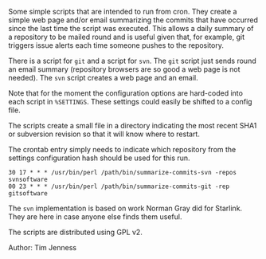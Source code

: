
Some simple scripts that are intended to run from cron. They create a simple web page
and/or email summarizing the commits that have occurred since the last time the script
was executed. This allows a daily summary of a repository to be mailed round and is
useful given that, for example, git triggers issue alerts each time someone pushes
to the repository.

There is a script for `git` and a script for `svn`. The `git` script just sends round an
email summary (repository browsers are so good a web page is not needed). The `svn` script
creates a web page and an email.

Note that for the moment the configuration options are hard-coded into each script in
`%SETTINGS`. These settings could easily be shifted to a config file.

The scripts create a small file in a directory indicating the most recent SHA1 or subversion
revision so that it will know where to restart.

The crontab entry simply needs to indicate which repository from the settings configuration
hash should be used for this run.

    30 17 * * * /usr/bin/perl /path/bin/summarize-commits-svn -repos svnsoftware
    00 23 * * * /usr/bin/perl /path/bin/summarize-commits-git -rep gitsoftware

The `svn` implementation is based on work Norman Gray did for Starlink. They are here in case
anyone else finds them useful.

The scripts are distributed using GPL v2.

Author: Tim Jenness